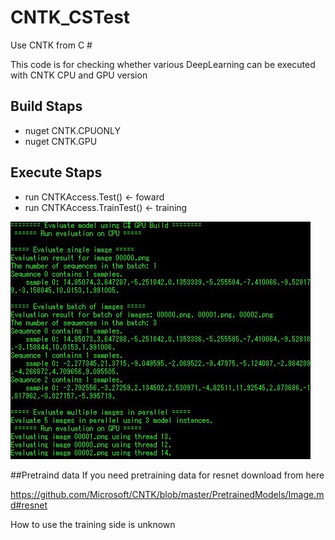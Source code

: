 # CNTK_CSTest
Use CNTK from C #

This code is for checking whether various DeepLearning can be executed with CNTK CPU and GPU version

## Build Staps

- nuget CNTK.CPUONLY
- nuget CNTK.GPU

## Execute Staps
- run CNTKAccess.Test() <- foward
- run CNTKAccess.TrainTest() <- training

<img src="log.JPG">

##Pretraind data
If you need pretraining data for resnet download from here

https://github.com/Microsoft/CNTK/blob/master/PretrainedModels/Image.md#resnet

How to use the training side is unknown


